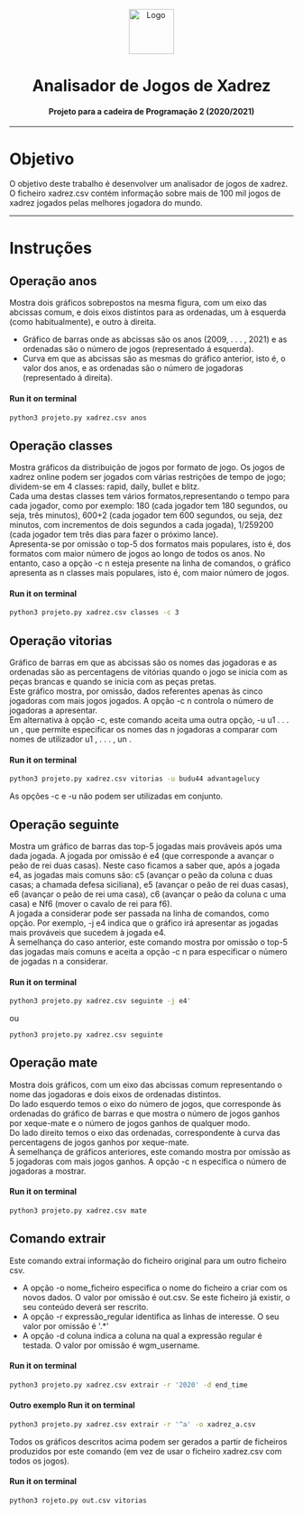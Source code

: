 <p align="center">
    <img src="https://www.pngmart.com/files/3/Chess-PNG-Image.png" alt="Logo" width="80" height="80">
</p>

# <h1 align="center">Analisador de Jogos de Xadrez</h3>
<h4 align="center">Projeto para a cadeira de Programação 2 (2020/2021)</h5>

<hr>

# Objetivo
O objetivo deste trabalho é desenvolver um analisador de jogos de xadrez. O ficheiro xadrez.csv contém informação sobre mais de 100 mil jogos de xadrez jogados pelas melhores jogadora do mundo.

<hr>

# Instruções 

## Operação anos
Mostra dois gráficos sobrepostos na mesma figura, com um eixo das abcissas comum, e dois eixos distintos para as ordenadas, um à esquerda (como habitualmente), e outro à direita. 

* Gráfico de barras onde as abcissas são os anos (2009, . . . , 2021) e as ordenadas são o número de jogos (representado á esquerda). 
* Curva em que as abcissas são as mesmas do gráfico anterior, isto é, o valor dos anos, e as ordenadas são o número de jogadoras (representado á direita). 

#### **Run it on terminal** 
```bash
python3 projeto.py xadrez.csv anos
```

## Operação classes
Mostra gráficos da distribuição de jogos por formato de jogo. Os jogos de xadrez online podem ser jogados com várias restrições de tempo de jogo; dividem-se em 4 classes: rapid, daily, bullet e blitz. <br>
Cada uma destas classes tem vários formatos,representando o tempo para cada jogador, como por exemplo: 180 (cada jogador tem 180 segundos, ou seja, três minutos), 600+2 (cada jogador tem 600 segundos, ou seja, dez minutos, com incrementos de dois segundos a cada
jogada), 1/259200 (cada jogador tem três dias para fazer o próximo lance). <br>
Apresenta-se por omissão o top-5 dos formatos mais populares, isto é, dos formatos com maior número de jogos ao longo de todos os anos.
No entanto, caso a opção -c n esteja presente na linha de comandos, o gráfico apresenta as n classes mais populares, isto é, com maior número de
jogos. 

#### **Run it on terminal** 
```bash
python3 projeto.py xadrez.csv classes -c 3
```

## Operação vitorias 
Gráfico de barras em que as abcissas são os nomes das jogadoras e as ordenadas são as percentagens de vitórias quando o jogo se inicia com as peças brancas e quando se inicia com as peças pretas. <br>
Este gráfico mostra, por omissão, dados referentes apenas às cinco jogadoras com mais jogos jogados. A opção -c n controla o número de
jogadoras a apresentar. <br>
Em alternativa à opção -c, este comando aceita uma outra opção, -u u1 . . . un , que permite especificar os nomes das n jogadoras a comparar com nomes de utilizador u1 , . . . , un .

#### **Run it on terminal** 
```bash
python3 projeto.py xadrez.csv vitorias -u budu44 advantagelucy
``` 
As opções -c e -u não podem ser utilizadas em conjunto.

## Operação seguinte 
Mostra um gráfico de barras das top-5 jogadas mais prováveis após uma dada jogada. A jogada por omissão é e4 (que corresponde
a avançar o peão de rei duas casas). Neste caso ficamos a saber que, após a jogada e4, as jogadas mais comuns são: c5 (avançar o peão da coluna c duas
casas; a chamada defesa siciliana), e5 (avançar o peão de rei duas casas), e6 (avançar o peão de rei uma casa), c6 (avançar o peão da coluna c uma casa) e Nf6 (mover o cavalo de rei para f6). <br>
A jogada a considerar pode ser passada na  linha de comandos, como opção. Por exemplo, -j e4 indica que o gráfico irá apresentar as jogadas mais prováveis que sucedem à jogada e4. <br>
À semelhança do caso anterior, este comando mostra por omissão o top-5 das jogadas mais comuns e aceita a opção -c n para especificar o número de jogadas n a considerar.

#### **Run it on terminal** 
```bash
python3 projeto.py xadrez.csv seguinte -j e4'
```  
ou 

```bash
python3 projeto.py xadrez.csv seguinte
``` 

## Operação mate 
Mostra dois gráficos, com um eixo das abcissas comum representando o nome das jogadoras e dois eixos de ordenadas distintos. <br>
Do lado esquerdo temos o eixo do número de jogos, que corresponde às ordenadas do gráfico de barras e que mostra o número de jogos ganhos por
xeque-mate e o número de jogos ganhos de qualquer modo. <br>
Do lado direito temos o eixo das ordenadas, correspondente à curva das percentagens de jogos ganhos por xeque-mate. <br>
À semelhança de gráficos anteriores, este comando mostra por omissão as 5 jogadoras com mais jogos ganhos. A opção -c n especifica o número de
jogadoras a mostrar.

#### **Run it on terminal** 
```bash
python3 projeto.py xadrez.csv mate
``` 

## Comando extrair 
Este comando extrai informação do ficheiro original para um outro ficheiro csv.
* A opção -o nome_ficheiro especifica o nome do ficheiro a criar com os novos dados. O valor por omissão é out.csv. Se este ficheiro já existir,
o seu conteúdo deverá ser rescrito. 
* A opção -r expressão_regular identifica as linhas de interesse. O seu valor por omissão é '.*'
* A opção -d coluna indica a coluna na qual a expressão regular é testada. O valor por omissão é wgm_username.

#### **Run it on terminal** 
```bash
python3 projeto.py xadrez.csv extrair -r '2020' -d end_time
``` 
#### Outro exemplo **Run it on terminal** 
```bash
python3 projeto.py xadrez.csv extrair -r '^a' -o xadrez_a.csv
``` 
Todos os gráficos descritos acima podem ser gerados a partir de ficheiros produzidos por este comando (em vez de usar o ficheiro xadrez.csv com
todos os jogos). 

#### **Run it on terminal** 
```bash
python3 rojeto.py out.csv vitorias
``` 

